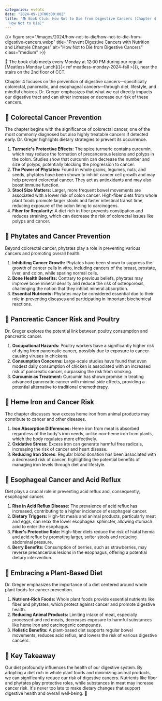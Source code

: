 ```yaml
---
categories: events
date: "2024-09-13T00:00:00Z"
title: "📚 Book Club: How Not to Die from Digestive Cancers (Chapter 4 of
  How Not to Die)"
---
```


{{< figure src="/images/2024/how-not-to-die/how-not-to-die-from-digestive-cancers.webp" title="Prevent Digestive Cancers with Nutrition and Lifestyle Changes" alt="How Not to Die from Digestive Cancers" class="medium" >}}

📆 The book club meets every Monday at 12:00 PM during our regular
[Meatless Monday Lunch]({{< ref meatless-monday-2024-fall >}}),
near the stairs on the 2nd floor of CCT.

Chapter 4 focuses on the prevention of digestive cancers—specifically colorectal, pancreatic, and esophageal cancers—through diet, lifestyle, and mindful choices. Dr. Greger emphasizes that what we eat directly impacts our digestive tract and can either increase or decrease our risk of these cancers.

## 🥦 Colorectal Cancer Prevention

The chapter begins with the significance of colorectal cancer, one of the most commonly diagnosed but also highly treatable cancers if detected early. Dr. Greger highlights dietary strategies to prevent its occurrence.

1. **Turmeric's Protective Effects:** The spice turmeric contains curcumin, which may reduce the formation of precancerous lesions and polyps in the colon. Studies show that curcumin can decrease the number and size of polyps, potentially blocking the progression to cancer.
2. **The Power of Phytates:** Found in whole grains, legumes, nuts, and seeds, phytates have been shown to inhibit cancer cell growth and may help prevent colorectal cancer. They act as antioxidants and may also boost immune function.
3. **Stool Size Matters:** Larger, more frequent bowel movements are associated with a lower risk of colon cancer. High-fiber diets from whole plant foods promote larger stools and faster intestinal transit time, reducing exposure of the colon lining to carcinogens.
4. **Fiber for Regularity:** A diet rich in fiber prevents constipation and reduces straining, which can decrease the risk of colorectal issues like polyps and cancer.

## 🫘 Phytates and Cancer Prevention

Beyond colorectal cancer, phytates play a role in preventing various cancers and promoting overall health.

1. **Inhibiting Cancer Growth:** Phytates have been shown to suppress the growth of cancer cells in vitro, including cancers of the breast, prostate, liver, and colon, while sparing normal cells.
2. **Bone Health Benefits:** Contrary to previous beliefs, phytates may improve bone mineral density and reduce the risk of osteoporosis, challenging the notion that they inhibit mineral absorption.
3. **Essential Nutrients:** Phytates may be considered essential due to their role in preventing diseases and participating in important biochemical reactions.

## 🐔 Pancreatic Cancer Risk and Poultry

Dr. Greger explores the potential link between poultry consumption and pancreatic cancer.

1. **Occupational Hazards:** Poultry workers have a significantly higher risk of dying from pancreatic cancer, possibly due to exposure to cancer-causing viruses in chickens.
2. **Consumption Concerns:** Large-scale studies have found that even modest daily consumption of chicken is associated with an increased risk of pancreatic cancer, surpassing the risk from smoking.
3. **Curcumin as Treatment:** Curcumin has shown promise in treating advanced pancreatic cancer with minimal side effects, providing a potential alternative to traditional chemotherapy.

## 🍗 Heme Iron and Cancer Risk

The chapter discusses how excess heme iron from animal products may contribute to cancer and other diseases.

1. **Iron Absorption Differences:** Heme iron from meat is absorbed regardless of the body's iron needs, unlike non-heme iron from plants, which the body regulates more effectively.
2. **Oxidative Stress:** Excess iron can generate harmful free radicals, increasing the risk of cancer and heart disease.
3. **Reducing Iron Stores:** Regular blood donation has been associated with a decreased risk of cancer, highlighting the potential benefits of managing iron levels through diet and lifestyle.

## 🍲 Esophageal Cancer and Acid Reflux

Diet plays a crucial role in preventing acid reflux and, consequently, esophageal cancer.

1. **Rise in Acid Reflux Disease:** The prevalence of acid reflux has increased, contributing to a higher incidence of esophageal cancer.
2. **Dietary Triggers:** High-fat meals and animal products, particularly meat and eggs, can relax the lower esophageal sphincter, allowing stomach acid to enter the esophagus.
3. **Fiber's Protective Role:** High-fiber diets reduce the risk of hiatal hernia and acid reflux by promoting larger, softer stools and reducing abdominal pressure.
4. **Berry Benefits:** Consumption of berries, such as strawberries, may reverse precancerous lesions in the esophagus, offering a potential dietary intervention.

## 🌾 Embracing a Plant-Based Diet

Dr. Greger emphasizes the importance of a diet centered around whole plant foods for cancer prevention.

1. **Nutrient-Rich Foods:** Whole plant foods provide essential nutrients like fiber and phytates, which protect against cancer and promote digestive health.
2. **Reducing Animal Products:** Limiting intake of meat, especially processed and red meats, decreases exposure to harmful substances like heme iron and carcinogenic compounds.
3. **Holistic Benefits:** A plant-based diet supports regular bowel movements, reduces acid reflux, and lowers the risk of various digestive cancers.

## 🧘 Key Takeaway

Our diet profoundly influences the health of our digestive system. By adopting a diet rich in whole plant foods and minimizing animal products, we can significantly reduce our risk of digestive cancers. Nutrients like fiber and phytates play protective roles, while substances in meat may increase cancer risk. It's never too late to make dietary changes that support digestive health and overall well-being. 🌿
